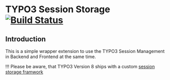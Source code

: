 TYPO3 Session Storage [![Build Status](https://travis-ci.org/sabbelasichon/t3_session.svg?branch=master)](https://travis-ci.org/sabbelasichon/t3_session)
=====================

## Introduction

This is a simple wrapper extension to use the TYPO3 Session Management in Backend and Frontend at the same time.

!!! Please be aware, that TYPO3 Version 8 ships with a custom [session storage framwork](https://docs.typo3.org/typo3cms/CoreApiReference/ApiOverview/SessionStorageFramework/Index.html)


